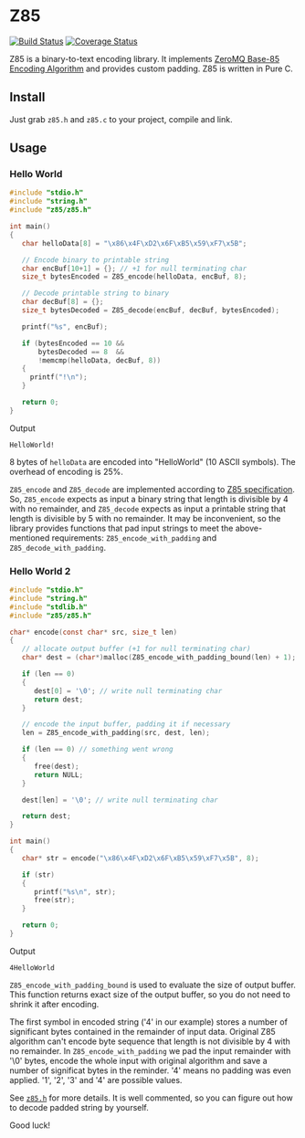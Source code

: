 Z85
===

[![Build Status](https://travis-ci.org/artemkin/z85.svg?branch=master)](https://travis-ci.org/artemkin/z85)
[![Coverage Status](https://coveralls.io/repos/artemkin/z85/badge.png?branch=master)](https://coveralls.io/r/artemkin/z85?branch=master)

Z85 is a binary-to-text encoding library. 
It implements [ZeroMQ Base-85 Encoding Algorithm](http://rfc.zeromq.org/spec:32/Z85) and provides custom padding. Z85 is written in Pure C.

Install
-------

Just grab <code>z85.h</code> and <code>z85.c</code> to your project, compile and link.

Usage
-----

### Hello World
```c
#include "stdio.h"
#include "string.h"
#include "z85/z85.h"

int main()
{
   char helloData[8] = "\x86\x4F\xD2\x6F\xB5\x59\xF7\x5B";

   // Encode binary to printable string
   char encBuf[10+1] = {}; // +1 for null terminating char
   size_t bytesEncoded = Z85_encode(helloData, encBuf, 8);

   // Decode printable string to binary
   char decBuf[8] = {};
   size_t bytesDecoded = Z85_decode(encBuf, decBuf, bytesEncoded);

   printf("%s", encBuf);

   if (bytesEncoded == 10 &&
       bytesDecoded == 8  &&
       !memcmp(helloData, decBuf, 8))
   {
     printf("!\n");
   }

   return 0;
}
```

Output
```
HelloWorld!
```
8 bytes of <code>helloData</code> are encoded into "HelloWorld" (10 ASCII symbols). The overhead of encoding is 25%.

<code>Z85_encode</code> and <code>Z85_decode</code> are implemented according to
[Z85 specification](http://rfc.zeromq.org/spec:32/Z85).
So, <code>Z85_encode</code> expects as input a binary string that length is divisible by 4 with no remainder, and
<code>Z85_decode</code> expects as input a printable string that length is divisible by 5 with no remainder.
It may be inconvenient, so the library provides functions that pad input strings to meet the above-mentioned requirements:
<code>Z85_encode_with_padding</code> and <code>Z85_decode_with_padding</code>.

### Hello World 2
```c
#include "stdio.h"
#include "string.h"
#include "stdlib.h"
#include "z85/z85.h"

char* encode(const char* src, size_t len)
{
   // allocate output buffer (+1 for null terminating char)
   char* dest = (char*)malloc(Z85_encode_with_padding_bound(len) + 1);

   if (len == 0)
   {
      dest[0] = '\0'; // write null terminating char
      return dest;
   }

   // encode the input buffer, padding it if necessary
   len = Z85_encode_with_padding(src, dest, len);

   if (len == 0) // something went wrong
   {
      free(dest);
      return NULL;
   }

   dest[len] = '\0'; // write null terminating char

   return dest;
}

int main()
{
   char* str = encode("\x86\x4F\xD2\x6F\xB5\x59\xF7\x5B", 8);

   if (str)
   {
      printf("%s\n", str);
      free(str);
   }

   return 0;
}
```

Output
```
4HelloWorld
```

<code>Z85_encode_with_padding_bound</code> is used to evaluate the size of output buffer.
This function returns exact size of the output buffer, so you do not need to shrink it after encoding.

The first symbol in encoded string ('4' in our example) stores a number of significant bytes contained in the remainder of input data.
Original Z85 algorithm can't encode byte sequence that length is not divisible by 4 with no remainder. In <code>Z85_encode_with_padding</code>
we pad the input remainder with '\0' bytes, encode the whole input with original algorithm and save a number of significat bytes 
in the reminder. '4' means no padding was even applied. '1', '2', '3' and '4' are possible values.

See <code>[z85.h](https://github.com/artemkin/z85/blob/master/z85.h)</code> for more details. It is well commented, so you can figure out
how to decode padded string by yourself.

Good luck!
